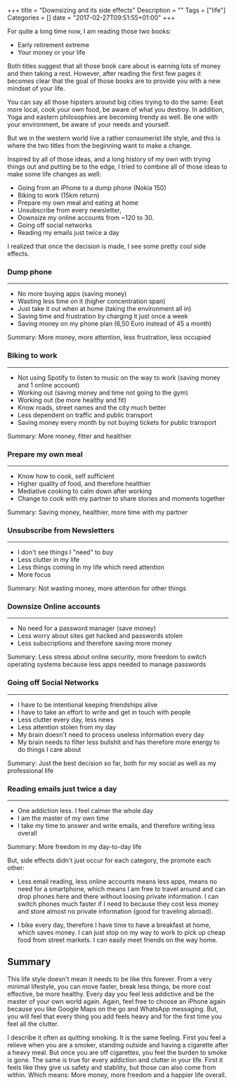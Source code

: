 +++
title = "Downsizing and its side effects"
Description = ""
Tags = ["life"]
Categories = []
date = "2017-02-27T09:51:55+01:00"
+++

For quite a long time now, I am reading those two books:

- Early retirement extreme
- Your money or your life

Both titles suggest that all those book care about is earning lots of money and then taking a rest. However, after reading the first few pages it becomes clear that the goal of those books are to provide you with a new mindset of your life.

You can say all those hipsters around big cities trying to do the same: Eeat more local, cook your own food, be aware of what you destroy. In addition, Yoga and eastern philosophies are becoming trendy as well. Be one with your environment, be aware of your needs and yourself.

But we in the western world live a rather consumerist life style, and this is where the two titles from the beginning want to make a change.

Inspired by all of those ideas, and a long history of my own with trying things out and putting be to the edge, I tried to combine all of those ideas to make some life changes as well:

- Going from an iPhone to a dump phone (Nokia 150)
- Biking to work (15km return)
- Prepare my own meal and eating at home
- Unsubscribe from every newsletter,
- Downsize my online accounts from ~120 to 30.
- Going off social networks
- Reading my emails just twice a day

I realized that once the decision is made, I see some pretty cool side effects.

### Dump phone
----
- No more buying apps (saving money)
- Wasting less time on it (higher concentration span)
- Just take it out when at home (taking the environment all in)
- Saving time and frustration by charging it just once a week
- Saving money on my phone plan (6,50 Euro instead of 45 a month)

Summary: More money, more attention, less frustration, less occupied


### Biking to work
----
- Not using Spotify to listen to music on the way to work (saving money and 1 online account)
- Working out (saving money and time not going to the gym)
- Working out (be more healthy and fit)
- Know roads, street names and the city much better
- Less dependent on traffic and public transport
- Saving money every month by not buying tickets for public transport

Summary: More money, fitter and healthier


### Prepare my own meal
----
- Know how to cook, self sufficient
- Higher quality of food, and therefore healthier
- Mediative cooking to calm down after working
- Change to cook with my partner to share stories and moments together

Summary: Saving money, healthier, more time with my partner


### Unsubscribe from Newsletters
----
- I don't see things I "need" to buy
- Less clutter in my life
- Less things coming in my life which need attention
- More focus

Summary: Not wasting money, more attention for other things

### Downsize Online accounts
-----
- No need for a password manager (save money)
- Less worry about sites get hacked and passwords stolen
- Less subscriptions and therefore saving more money

Summary: Less stress about online security, more freedom to switch operating systems because less apps needed to manage passwords

### Going off Social Networks
----
- I have to be intentional keeping friendships alive
- I have to take an effort to write and get in touch with people
- Less clutter every day, less news
- Less attention stolen from my day
- My brain doesn't need to process useless information every day
- My brain needs to filter less bullshit and has therefore more energy to do things I care about

Summary: Just the best decision so far, both for my social as well as my professional life

### Reading emails just twice a day
---
- One addiction less. I feel calmer the whole day
- I am the master of my own time
- I take my time to answer and write emails, and therefore writing less overall

Summary: More freedom in my day-to-day life


But, side effects didn't just occur for each category, the promote each other:

- Less email reading, less online accounts means less apps, means no need for a smartphone, which means I am free to travel around and can drop phones here and there without loosing private information. I can switch phones much faster if I need to because they cost less money and store almost no private information (good for traveling abroad).

- I bike every day, therefore I have time to have a breakfast at home, which saves money. I can just stop on my way to work to pick up cheap food from street markets. I can easily meet friends on the way home.


## Summary

This life style doesn't mean it needs to be like this forever. From a very minimal lifestyle, you can move faster, break less things, be more cost effective, be more healthy. Every day you feel less addictive and be the master of your own world again. Again, feel free to choose an iPhone again because you like Google Maps on the go and WhatsApp messaging. But, you will feel that every thing you add feels heavy and for the first time you feel all the clutter.

I describe it often as quitting smoking. It is the same feeling. First you feel a relieve when you are a smoker, standing outside and having a cigarette after a heavy meal. But once you are off cigarettes, you feel the burden to smoke is gone. The same is true for every addiction and clutter in your life. First it feels like they give us safety and stability, but those can also come from within. Which means: More money, more freedom and a happier life overall.
